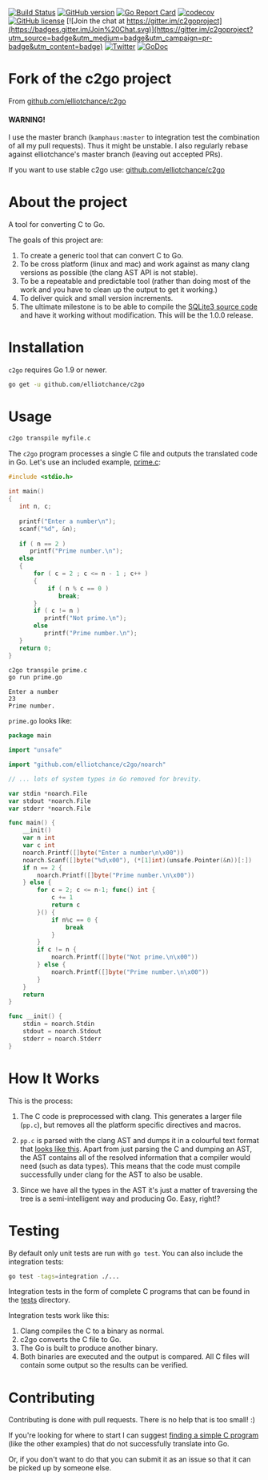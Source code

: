 [![Build Status](https://travis-ci.org/elliotchance/c2go.svg?branch=master)](https://travis-ci.org/elliotchance/c2go)
[![GitHub version](https://badge.fury.io/gh/elliotchance%2Fc2go.svg)](https://badge.fury.io/gh/elliotchance%2Fc2go)
[![Go Report Card](https://goreportcard.com/badge/github.com/elliotchance/c2go)](https://goreportcard.com/report/github.com/elliotchance/c2go)
[![codecov](https://codecov.io/gh/elliotchance/c2go/branch/master/graph/badge.svg)](https://codecov.io/gh/elliotchance/c2go)
[![GitHub license](https://img.shields.io/badge/license-MIT-blue.svg)](https://raw.githubusercontent.com/elliotchance/c2go/master/LICENSE)
[![Join the chat at https://gitter.im/c2goproject](https://badges.gitter.im/Join%20Chat.svg)](https://gitter.im/c2goproject?utm_source=badge&utm_medium=badge&utm_campaign=pr-badge&utm_content=badge)
[![Twitter](https://img.shields.io/twitter/url/https/github.com/elliotchance/c2go.svg?style=social)](https://twitter.com/intent/tweet?text=Wow:&url=%5Bobject%20Object%5D)
[![GoDoc](https://godoc.org/github.com/elliotchance/c2go?status.svg)](https://godoc.org/github.com/elliotchance/c2go)

# Fork of the c2go project

From [github.com/elliotchance/c2go](https://www.github.com/elliotchance/c2go)

#### WARNING!

I use the master branch (`kamphaus:master` to integration test the combination of all my pull requests).
Thus it might be unstable. I also regularly rebase against elliotchance's master branch (leaving out accepted PRs).

If you want to use stable c2go use: [github.com/elliotchance/c2go](https://www.github.com/elliotchance/c2go)

# About the project

A tool for converting C to Go.

The goals of this project are:

1. To create a generic tool that can convert C to Go.
2. To be cross platform (linux and mac) and work against as many clang versions
as possible (the clang AST API is not stable).
3. To be a repeatable and predictable tool (rather than doing most of the work
and you have to clean up the output to get it working.)
4. To deliver quick and small version increments.
5. The ultimate milestone is to be able to compile the
[SQLite3 source code](https://sqlite.org/download.html) and have it working
without modification. This will be the 1.0.0 release.

# Installation

`c2go` requires Go 1.9 or newer.

```bash
go get -u github.com/elliotchance/c2go
```

# Usage

```bash
c2go transpile myfile.c
```

The `c2go` program processes a single C file and outputs the translated code
in Go. Let's use an included example,
[prime.c](https://github.com/elliotchance/c2go/blob/master/examples/prime.c):

```c
#include <stdio.h>
 
int main()
{
   int n, c;
 
   printf("Enter a number\n");
   scanf("%d", &n);
 
   if ( n == 2 )
      printf("Prime number.\n");
   else
   {
       for ( c = 2 ; c <= n - 1 ; c++ )
       {
           if ( n % c == 0 )
              break;
       }
       if ( c != n )
          printf("Not prime.\n");
       else
          printf("Prime number.\n");
   }
   return 0;
}
```

```bash
c2go transpile prime.c
go run prime.go
```

```
Enter a number
23
Prime number.
```

`prime.go` looks like:

```go
package main

import "unsafe"

import "github.com/elliotchance/c2go/noarch"

// ... lots of system types in Go removed for brevity.

var stdin *noarch.File
var stdout *noarch.File
var stderr *noarch.File

func main() {
	__init()
	var n int
	var c int
	noarch.Printf([]byte("Enter a number\n\x00"))
	noarch.Scanf([]byte("%d\x00"), (*[1]int)(unsafe.Pointer(&n))[:])
	if n == 2 {
		noarch.Printf([]byte("Prime number.\n\x00"))
	} else {
		for c = 2; c <= n-1; func() int {
			c += 1
			return c
		}() {
			if n%c == 0 {
				break
			}
		}
		if c != n {
			noarch.Printf([]byte("Not prime.\n\x00"))
		} else {
			noarch.Printf([]byte("Prime number.\n\x00"))
		}
	}
	return
}

func __init() {
	stdin = noarch.Stdin
	stdout = noarch.Stdout
	stderr = noarch.Stderr
}
```

# How It Works

This is the process:

1. The C code is preprocessed with clang. This generates a larger file (`pp.c`),
but removes all the platform specific directives and macros.

2. `pp.c` is parsed with the clang AST and dumps it in a colourful text format
that
[looks like this](http://ehsanakhgari.org/wp-content/uploads/2015/12/Screen-Shot-2015-12-03-at-5.02.38-PM.png).
Apart from just parsing the C and dumping an AST, the AST contains all of the
resolved information that a compiler would need (such as data types). This means
that the code must compile successfully under clang for the AST to also be
usable.

3. Since we have all the types in the AST it's just a matter of traversing the
tree is a semi-intelligent way and producing Go. Easy, right!?

# Testing

By default only unit tests are run with `go test`. You can also include the
integration tests:

```bash
go test -tags=integration ./...
```

Integration tests in the form of complete C programs that can be found in the
[tests](https://github.com/elliotchance/c2go/tree/master/tests) directory.

Integration tests work like this:

1. Clang compiles the C to a binary as normal.
2. c2go converts the C file to Go.
3. The Go is built to produce another binary.
4. Both binaries are executed and the output is compared. All C files will
contain some output so the results can be verified.

# Contributing

Contributing is done with pull requests. There is no help that is too small! :)

If you're looking for where to start I can suggest
[finding a simple C program](http://www.programmingsimplified.com/c-program-examples)
(like the other examples) that do not successfully translate into Go.

Or, if you don't want to do that you can submit it as an issue so that it can be
picked up by someone else.
